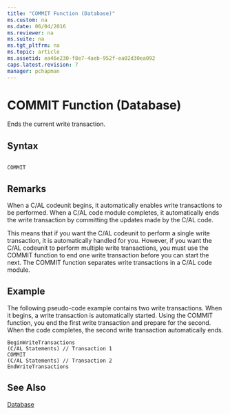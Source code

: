 ```yaml
---
title: "COMMIT Function (Database)"
ms.custom: na
ms.date: 06/04/2016
ms.reviewer: na
ms.suite: na
ms.tgt_pltfrm: na
ms.topic: article
ms.assetid: ea46e230-f8e7-4aeb-952f-ea02d30ea092
caps.latest.revision: 7
manager: pchapman
---
```

# COMMIT Function (Database)
Ends the current write transaction.  
  
## Syntax  
  
```  
  
COMMIT  
```  
  
## Remarks  
 When a C\/AL codeunit begins, it automatically enables write transactions to be performed. When a C\/AL code module completes, it automatically ends the write transaction by committing the updates made by the C\/AL code.  
  
 This means that if you want the C\/AL codeunit to perform a single write transaction, it is automatically handled for you. However, if you want the C\/AL codeunit to perform multiple write transactions, you must use the COMMIT function to end one write transaction before you can start the next. The COMMIT function separates write transactions in a C\/AL code module.  
  
## Example  
 The following pseudo\-code example contains two write transactions. When it begins, a write transaction is automatically started. Using the COMMIT function, you end the first write transaction and prepare for the second. When the code completes, the second write transaction automatically ends.  
  
```  
BeginWriteTransactions  
(C/AL Statements) // Transaction 1  
COMMIT  
(C/AL Statements) // Transaction 2  
EndWriteTransactions   
```  
  
## See Also  
 [Database](Database.md)